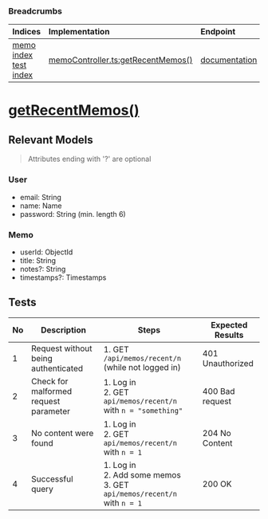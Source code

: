 ### Breadcrumbs

| Indices | Implementation | Endpoint |
| :----------------------------------------------------------- | :-------------------------------------------------------------------------------------------------------------------- | :--------------------------------------------------------------------------------------------------------------------------------------------------------------- |
| [memo index](./index.md)<br>[test index](../index.md) | [memoController.ts:getRecentMemos()](../../../../../backend/src/controllers/memoController.ts#L258-L286) | [documentation](../../endpoints/memos/getRecentMemos.md) |
# [getRecentMemos()](../../../../../backend/src/controllers/memoController.ts)
## Relevant Models
> Attributes ending with '?' are optional
### User
* email: String
* name: Name
* password: String (min. length 6)

### Memo
* userId: ObjectId
* title: String
* notes?: String
* timestamps?: Timestamps
## Tests
| No  | Description                           | Steps                                                                      | Expected Results |
| --- | ------------------------------------- | -------------------------------------------------------------------------- | ---------------- |
| 1   | Request without being authenticated   | 1. GET `/api/memos/recent/n` (while not logged in)                         | 401 Unauthorized |
| 2   | Check for malformed request parameter | 1. Log in<br>2. GET `api/memos/recent/n` with `n = "something"`            | 400 Bad request  |
| 3   | No content were found                 | 1. Log in<br>2. GET `api/memos/recent/n` with `n = 1`                      | 204 No Content   |
| 4   | Successful query                      | 1. Log in<br>2. Add some memos<br>3. GET `api/memos/recent/n` with `n = 1` | 200 OK           |